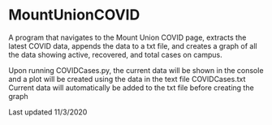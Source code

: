 # MountUnionCOVID
A program that navigates to the Mount Union COVID page, extracts the  latest COVID data, appends the data to a txt file, and creates a graph  of all the data showing active, recovered, and total cases on campus.

Upon running COVIDCases.py, the current data will be shown in the console and a plot will be created using the data in the text file COVIDCases.txt
Current data will automatically be added to the txt file before creating the graph

Last updated 11/3/2020
